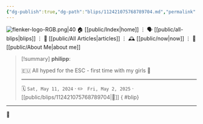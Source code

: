 ```yaml
---
{"dg-publish":true,"dg-path":"blips/112421075768789704.md","permalink":"/blips/112421075768789704/","title":"philipp on mastodon @ 2024-05-11","created":"2024-05-11T06:38:01","updated":"2025-05-02T08:50:44"}
---
```



<div class="transclusion internal-embed is-loaded"><div class="markdown-embed">




![flenker-logo-RGB.png|40](/img/user/attachments/flenker-logo-RGB.png)
🏠 [[public/Index\|home]]  ⋮ 🗣️ [[public/all-blips\|blips]] ⋮  📝 [[public/All Articles\|articles]]  ⋮ 🕰️ [[public/now\|now]] ⋮ 🪪 [[public/About Me\|about me]]


</div></div>


> [!summary] **philipp**:
>
> 🇪🇺 All hyped for the ESC - first time with my girls 🥰
> - - -
>
> 🗓️ <code>Sat, May 11, 2024</code>  · ✏️ <code> Fri, May 2, 2025</code>  · [[public/blips/112421075768789704\|🔗]]
{ #blip}


- - -

 👾
